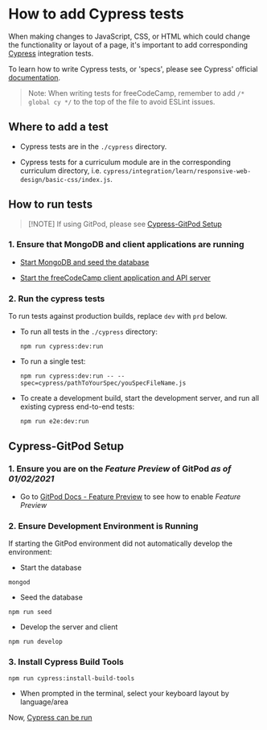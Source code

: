 # How to add Cypress tests

When making changes to JavaScript, CSS, or HTML which could change the functionality or layout of a page, it's important to add corresponding [Cypress](https://docs.cypress.io) integration tests.

To learn how to write Cypress tests, or 'specs', please see Cypress' official [documentation](https://docs.cypress.io/guides/getting-started/writing-your-first-test.html).

> Note: When writing tests for freeCodeCamp, remember to add `/* global cy */` to the top of the file to avoid ESLint issues.

## Where to add a test

- Cypress tests are in the `./cypress` directory.

- Cypress tests for a curriculum module are in the corresponding curriculum directory, i.e. `cypress/integration/learn/responsive-web-design/basic-css/index.js`.

## How to run tests

> [!NOTE] If using GitPod, please see [Cypress-GitPod Setup](/how-to-add-cypress-tests#cypress-gitpod-setup)

### 1. Ensure that MongoDB and client applications are running

- [Start MongoDB and seed the database](/how-to-setup-freecodecamp-locally#step-3-start-mongodb-and-seed-the-database)

- [Start the freeCodeCamp client application and API server](/how-to-setup-freecodecamp-locally#step-4-start-the-freecodecamp-client-application-and-api-server)

### 2. Run the cypress tests

To run tests against production builds, replace `dev` with `prd` below.

- To run all tests in the `./cypress` directory:

  ```console
  npm run cypress:dev:run
  ```

- To run a single test:

  ```console
  npm run cypress:dev:run -- --spec=cypress/pathToYourSpec/youSpecFileName.js
  ```

- To create a development build, start the development server, and run all existing cypress end-to-end tests:

  ```console
  npm run e2e:dev:run
  ```

## Cypress-GitPod Setup

### 1. Ensure you are on the _Feature Preview_ of GitPod _as of 01/02/2021_

- Go to [GitPod Docs - Feature Preview](https://www.gitpod.io/docs/feature-preview/) to see how to enable _Feature Preview_

### 2. Ensure Development Environment is Running

If starting the GitPod environment did not automatically develop the environment:

- Start the database

```console
mongod
```

- Seed the database

```console
npm run seed
```

- Develop the server and client

```console
npm run develop
```

### 3. Install Cypress Build Tools

```console
npm run cypress:install-build-tools
```

- When prompted in the terminal, select your keyboard layout by language/area

Now, [Cypress can be run](/how-to-add-cypress-tests#_2-run-the-cypress-tests)
